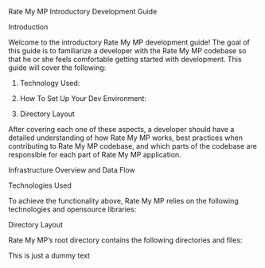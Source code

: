 Rate My MP Introductory Development Guide

Introduction

Welcome to the introductory Rate My MP development guide! The goal of this guide is to familiarize a developer with the Rate My MP codebase so that he or she feels comfortable getting started with development. This guide will cover the following:

1) Technology Used:

2) How To Set Up Your Dev Environment:

3) Directory Layout

After covering each one of these aspects, a developer should have a detailed understanding of how Rate My MP works, best practices when contributing to Rate My MP codebase, and which parts of the codebase are responsible for each part of Rate My MP application.

Infrastructure Overview and Data Flow

Technologies Used

To achieve the functionality above, Rate My MP relies on the following technologies and opensource libraries:

Directory Layout

Rate My MP’s root directory contains the following directories and files:

This is just a dummy text
